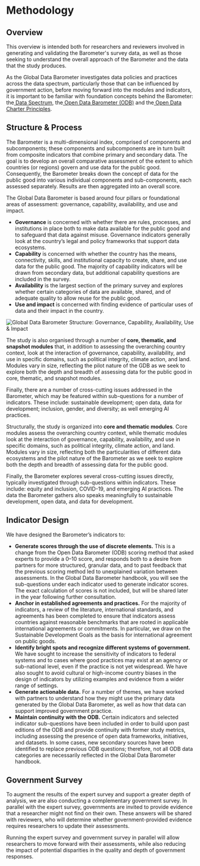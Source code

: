 # Methodology


## Overview[](#methodology)

This overview is intended both for researchers and reviewers involved in generating and validating the Barometer's survey data, as well as those seeking to understand the overall approach of the Barometer and the data that the study produces.

As the Global Data Barometer investigates data policies and practices across the data spectrum, particularly those that can be influenced by government action, before moving forward into the modules and indicators, it is important to be familiar with foundation concepts behind the Barometer: the[ Data Spectrum](https://theodi.org/about-the-odi/the-data-spectrum/), the[ Open Data Barometer (ODB)](https://opendatabarometer.org/) and the[ Open Data Charter Principles](https://opendatacharter.net/principles/).


## Structure & Process[](#barometer-structure-research-process)

The Barometer is a multi-dimensional index, comprised of components and subcomponents; these components and subcomponents are in turn built from composite indicators that combine primary and secondary data. The goal is to develop an overall comparative assessment of the extent to which countries (or regions) govern and use data for the public good. Consequently, the Barometer breaks down the concept of data for the public good into various individual components and sub-components, each assessed separately. Results are then aggregated into an overall score.

The Global Data Barometer is based around four pillars or foundational areas of assessment: governance, capability, availability, and use and impact.



*   **Governance** is concerned with whether there are rules, processes, and institutions in place both to make data available for the public good and to safeguard that data against misuse. Governance indicators generally look at the country’s legal and policy frameworks that support data ecosystems.
*   **Capability** is concerned with whether the country has the means, connectivity, skills, and institutional capacity to create, share, and use data for the public good. The majority of capability indicators will be drawn from secondary data, but additional capability questions are included in the survey.
*   **Availability** is the largest section of the primary survey and explores whether certain categories of data are available, shared, and of adequate quality to allow reuse for the public good.
*   **Use and impact** is concerned with finding evidence of particular uses of data and their impact in the country.



![Global Data Barometer Structure: Governance, Capability, Availability, Use & Impact](https://globaldatabarometer.org/wp-content/uploads/2021/06/structure.png)


The study is also organised through a number of **core, thematic, and snapshot modules** that, in addition to assessing the overarching country context, look at the interaction of governance, capability, availability, and use in specific domains, such as political integrity, climate action, and land. Modules vary in size, reflecting the pilot nature of the GDB as we seek to explore both the depth and breadth of assessing data for the public good in core, thematic, and snapshot modules.

Finally, there are a number of cross-cutting issues addressed in the Barometer, which may be featured within sub-questions for a number of indicators. These include: sustainable development; open data, data for development; inclusion, gender, and diversity; as well emerging AI practices.


Structurally, the study is organized into **core **and** thematic modules**. Core modules assess the overarching country context, while thematic modules look at the interaction of governance, capability, availability, and use in specific domains, such as political integrity, climate action, and land. Modules vary in size, reflecting both the particularities of different data ecosystems and the pilot nature of the Barometer as we seek to explore both the depth and breadth of assessing data for the public good.

Finally, the Barometer explores several cross-cutting issues directly, typically investigated through sub-questions within indicators. These include: equity and inclusion, COVID-19, and emerging AI practices. The data the Barometer gathers also speaks meaningfully to sustainable development, open data, and data for development.


## Indicator Design

We have designed the Barometer’s indicators to:


*   **Generate scores through the use of discrete elements.** This is a change from the Open Data Barometer (ODB) scoring method that asked experts to provide a 0–10 score, and responds both to a desire from partners for more structured, granular data, and to past feedback that the previous scoring method led to unexplained variation between assessments. In the Global Data Barometer handbook, you will see the sub-questions under each indicator used to generate indicator scores. The exact calculation of scores is not included, but will be shared later in the year following further consultation.
*   **Anchor in established agreements and practices.** For the majority of indicators, a review of the literature, international standards, and agreements has been completed to ensure that indicators assess countries against reasonable benchmarks that are rooted in applicable international agreements or commitments. In particular, we draw on the Sustainable Development Goals as the basis for international agreement on public goods.
*   **Identify bright spots and recognize different systems of government.** We have sought to increase the sensitivity of indicators to federal systems and to cases where good practices may exist at an agency or sub-national level, even if the practice is not yet widespread. We have also sought to avoid cultural or high-income country biases in the design of indicators by utilizing examples and evidence from a wider range of settings.
*   **Generate actionable data.** For a number of themes, we have worked with partners to understand how they might use the primary data generated by the Global Data Barometer, as well as how that data can support improved government practice.
*   **Maintain continuity with the ODB.** Certain indicators and selected indicator sub-questions have been included in order to build upon past editions of the ODB and provide continuity with former study metrics, including assessing the presence of open data frameworks, initiatives, and datasets. In some cases, new secondary sources have been identified to replace previous ODB questions; therefore, not all ODB data categories are necessarily reflected in the Global Data Barometer handbook.


## Government Survey

To augment the results of the expert survey and support a greater depth of analysis, we are also conducting a complementary government survey. In parallel with the expert survey, governments are invited to provide evidence that a researcher might not find on their own. These answers will be shared with reviewers, who will determine whether government-provided evidence requires researchers to update their assessments.

Running the expert survey and government survey in parallel will allow researchers to move forward with their assessments, while also reducing the impact of potential disparities in the quality and depth of government responses.


